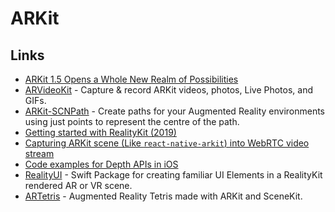# ARKit

## Links

* [ARKit 1.5 Opens a Whole New Realm of Possibilities](https://www.macstories.net/ios/arkit-15-opens-a-whole-new-realm-of-possibilities/)
* [ARVideoKit](https://github.com/AFathi/ARVideoKit) - Capture & record ARKit videos, photos, Live Photos, and GIFs.
* [ARKit-SCNPath](https://github.com/maxxfrazer/ARKit-SCNPath) - Create paths for your Augmented Reality environments using just points to represent the centre of the path.
* [Getting started with RealityKit \(2019\)](https://medium.com/@maxxfrazer/getting-started-with-realitykit-3b401d6f6f)
* [Capturing ARKit scene \(Like `react-native-arkit`\) into WebRTC video stream](https://github.com/jhen0409/rn-webrtc-arkit-integration)
* [Code examples for Depth APIs in iOS](https://github.com/shu223/iOS-Depth-Sampler)
* [RealityUI](https://github.com/maxxfrazer/RealityUI) - Swift Package for creating familiar UI Elements in a RealityKit rendered AR or VR scene.
* [ARTetris](https://github.com/exyte/ARTetris) - Augmented Reality Tetris made with ARKit and SceneKit.

